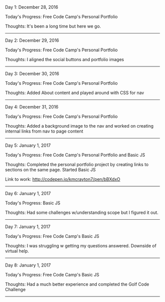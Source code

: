 Day 1: December 28, 2016

Today's Progress: Free Code Camp's Personal Portfolio

Thoughts: It's been a long time but here we go.

------------------------------------------------------------------------------------------------------------------------------------------
Day 2: December 29, 2016

Today's Progress: Free Code Camp's Personal Portfolio

Thoughts: I aligned the social buttons and portfolio images

------------------------------------------------------------------------------------------------------------------------------------------

Day 3: December 30, 2016

Today's Progress: Free Code Camp's Personal Portfolio

Thoughts: Added About content and played around with CSS for nav

------------------------------------------------------------------------------------------------------------------------------------------

Day 4: December 31, 2016

Today's Progress: Free Code Camp's Personal Portfolio

Thoughts: Added a background image to the nav and worked on creating internal links from nav to page content

------------------------------------------------------------------------------------------------------------------------------------------

Day 5: January 1, 2017

Today's Progress: Free Code Camp's Personal Portfolio and Basic JS

Thoughts: Completed the personal portfolio project by creating links to sections on the same page. Started Basic JS

Link to work: http://codepen.io/kmcrayton7/pen/bBXdxO

------------------------------------------------------------------------------------------------------------------------------------------

Day 6: January 1, 2017

Today's Progress: Basic JS

Thoughts: Had some challenges w/understanding scope but I figured it out.

------------------------------------------------------------------------------------------------------------------------------------------

Day 7: January 1, 2017

Today's Progress: Free Code Camp's Basic JS

Thoughts: I was struggling w getting my questions answered. Downside of virtual help.

------------------------------------------------------------------------------------------------------------------------------------------

Day 8: January 1, 2017

Today's Progress: Free Code Camp's Basic JS

Thoughts: Had a much better experience and completed the Golf Code Challenge

------------------------------------------------------------------------------------------------------------------------------------------

